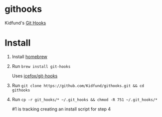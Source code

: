 # githooks

Kidfund's [Git Hooks](http://githooks.com/ "Git Hooks")

# Install

1. Install [homebrew](http://brew.sh/ "homebrew")
2. Run ```brew install git-hooks``` 
	
	Uses [icefox/git-hooks](https://github.com/icefox/git-hooks "icefox/git-hooks")
3. Run ```git clone https://github.com/Kidfund/githooks.git && cd githooks```
4. Run ```cp -r git_hooks/* ~/.git_hooks && chmod -R 751 ~/.git_hooks/*```
	
	#1 is tracking creating an install script for step 4